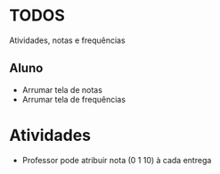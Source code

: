 # TODOS

Atividades, notas e frequências

## Aluno
- Arrumar tela de notas
- Arrumar tela de frequências

# Atividades

- Professor pode atribuir nota (0 1 10) à cada entrega
